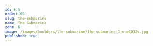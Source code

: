 ```yaml
---
id: 6.5
order: 65
slug: the-submarine
name: The Submarine
zone: 6
image: /images/boulders/the-submarine/the-submarine-1-x-w4032w.jpg
published: true
---
```

